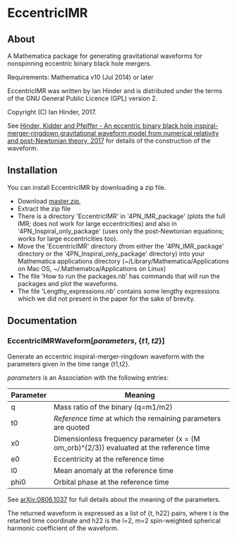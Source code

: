 # EccentricIMR

## About

A Mathematica package for generating gravitational waveforms for
nonspinning eccentric binary black hole mergers.

Requirements: Mathematica v10 (Jul 2014) or later

EccentricIMR was written by Ian Hinder and is distributed under the terms of the GNU General Public Licence (GPL) version 2.

Copyright (C) Ian Hinder, 2017.

See [Hinder, Kidder and Pfeiffer - An eccentric binary black hole inspiral-merger-ringdown gravitational waveform model from numerical relativity and post-Newtonian theory, 2017](http://arxiv.org/abs/1709.02007) for details of the construction of the waveform.

## Installation

You can install EccentricIMR by downloading a zip file.

- Download [master.zip](https://github.com/sashwattanay/EccentricIMR/archive/master.zip),
- Extract the zip file
- There is a directory 'EccentricIMR' in '4PN_IMR_package' (plots the full IMR; does not work for large eccentricities) and also in '4PN_Inspiral_only_package'
(uses only the post-Newtonian equations; works for large eccentricities too).
- Move the 'EccentricIMR' directory (from either the '4PN_IMR_package' directory or the '4PN_Inspiral_only_package' directory) into your Mathematica applications directory
(~/Library/Mathematica/Applications on Mac OS,
~/.Mathematica/Applications on Linux)
- The file 'How to run the packages.nb' has commands that will run the packages and plot the waveforms.
- The file 'Lengthy_expressions.nb' contains some lengthy expressions which we did not present in the paper for the sake of brevity. 


## Documentation

### EccentricIMRWaveform[_parameters_, {_t1_, _t2_}]

Generate an eccentric inspiral-merger-ringdown waveform with the parameters given in the time range {t1,t2}.  

_parameters_ is an Association with the following entries:

Parameter | Meaning
--------- | ---
q         | Mass ratio of the binary (q=m1/m2)
t0        | _Reference time_ at which the remaining parameters are quoted
x0        | Dimensionless frequency parameter (x = (M om_orb)^(2/3)) evaluated at the reference time
e0		   | Eccentricity at the reference time
l0		   | Mean anomaly at the reference time
phi0	   | Orbital phase at the reference time

See [arXiv:0806.1037](http://arxiv.org/abs/arXiv:0806.1037) for full details about the meaning of the parameters.

The returned waveform is expressed as a list of {t, h22} pairs, where t is the retarted time coordinate and h22 is the l=2, m=2 spin-weighted spherical harmonic coefficient of the waveform.

